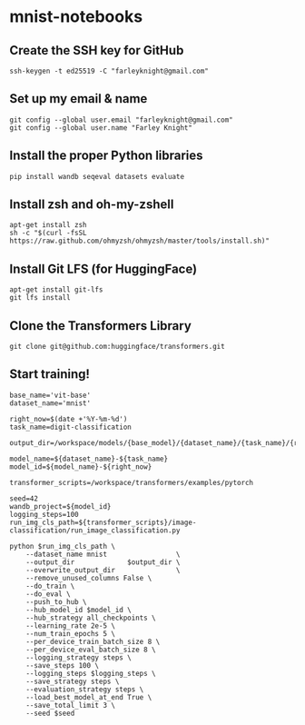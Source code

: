 # mnist-notebooks

## Create the SSH key for GitHub
```
ssh-keygen -t ed25519 -C "farleyknight@gmail.com" 
```

## Set up my email & name
```
git config --global user.email "farleyknight@gmail.com"
git config --global user.name "Farley Knight"
```

## Install the proper Python libraries
```
pip install wandb seqeval datasets evaluate
```

## Install zsh and oh-my-zshell
```
apt-get install zsh
sh -c "$(curl -fsSL https://raw.github.com/ohmyzsh/ohmyzsh/master/tools/install.sh)"
```

## Install Git LFS (for HuggingFace)
```
apt-get install git-lfs
git lfs install
```

## Clone the Transformers Library
```
git clone git@github.com:huggingface/transformers.git
```

## Start training!

```
base_name='vit-base'
dataset_name='mnist'

right_now=$(date +'%Y-%m-%d')
task_name=digit-classification

output_dir=/workspace/models/{base_model}/{dataset_name}/{task_name}/{right_now}

model_name=${dataset_name}-${task_name}
model_id=${model_name}-${right_now}

transformer_scripts=/workspace/transformers/examples/pytorch

seed=42
wandb_project=${model_id}
logging_steps=100
run_img_cls_path=${transformer_scripts}/image-classification/run_image_classification.py

python $run_img_cls_path \
    --dataset_name mnist                 \
    --output_dir             $output_dir \
    --overwrite_output_dir               \
    --remove_unused_columns False \
    --do_train \
    --do_eval \
    --push_to_hub \
    --hub_model_id $model_id \
    --hub_strategy all_checkpoints \
    --learning_rate 2e-5 \
    --num_train_epochs 5 \
    --per_device_train_batch_size 8 \
    --per_device_eval_batch_size 8 \
    --logging_strategy steps \
    --save_steps 100 \
    --logging_steps $logging_steps \
    --save_strategy steps \
    --evaluation_strategy steps \
    --load_best_model_at_end True \
    --save_total_limit 3 \
    --seed $seed
```

